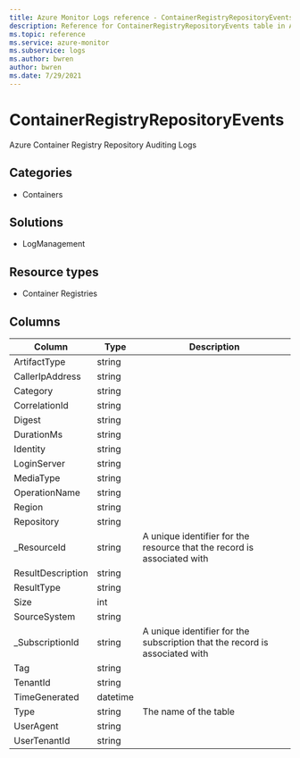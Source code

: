 ```yaml
---
title: Azure Monitor Logs reference - ContainerRegistryRepositoryEvents
description: Reference for ContainerRegistryRepositoryEvents table in Azure Monitor Logs.
ms.topic: reference
ms.service: azure-monitor
ms.subservice: logs
ms.author: bwren
author: bwren
ms.date: 7/29/2021
---
```


# ContainerRegistryRepositoryEvents

 Azure Container Registry Repository Auditing Logs

## Categories

- Containers
## Solutions

- LogManagement
## Resource types

- Container Registries




## Columns

|Column|Type|Description|
|---|---|---|
|ArtifactType|string||
|CallerIpAddress|string||
|Category|string||
|CorrelationId|string||
|Digest|string||
|DurationMs|string||
|Identity|string||
|LoginServer|string||
|MediaType|string||
|OperationName|string||
|Region|string||
|Repository|string||
|_ResourceId|string|A unique identifier for the resource that the record is associated with|
|ResultDescription|string||
|ResultType|string||
|Size|int||
|SourceSystem|string||
|_SubscriptionId|string|A unique identifier for the subscription that the record is associated with|
|Tag|string||
|TenantId|string||
|TimeGenerated|datetime||
|Type|string|The name of the table|
|UserAgent|string||
|UserTenantId|string||
